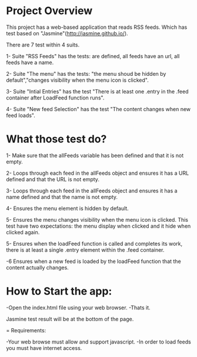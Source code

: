 # Project Overview

This project has a web-based application that reads RSS feeds. Which has test based on "Jasmine"(http://jasmine.github.io/).

There are 7 test within 4 suits.

1- Suite "RSS Feeds" has the tests: are defined, all feeds have an url, all feeds have a name.

2- Suite "The menu" has the tests: "the menu shoud be hidden by default","changes visibility when the menu icon is clicked". 

3- Suite "Intial Entries" has the test "There is at least one .entry in the .feed container after LoadFeed function runs".

4- Suite "New feed Selection" has the test "The content changes when new feed loads".


# What those test do?


 1- Make sure that the allFeeds variable has been defined and that it is not empty.

 2- Loops through each feed in the allFeeds object and ensures it has a URL defined and that the URL is not empty.

 3- Loops through each feed in the allFeeds object and ensures it has a name defined and that the name is not empty.

 4- Ensures the menu element is hidden by default. 

 5- Ensures the menu changes visibility when the menu icon is clicked. This test have two expectations: the menu display when clicked and it hide when clicked again.

 5- Ensures when the loadFeed function is called and completes its work, there is at least a single .entry element within the .feed container.

 -6 Ensures when a new feed is loaded by the loadFeed function that the content actually changes.

# How to Start the app:

-Open the index.html file using your web browser.
-Thats it.

Jasmine test result will be at the bottom of the page.


=
Requirements:

-Your web browse must allow and support javascript.
-In order to load feeds you must have internet access.

